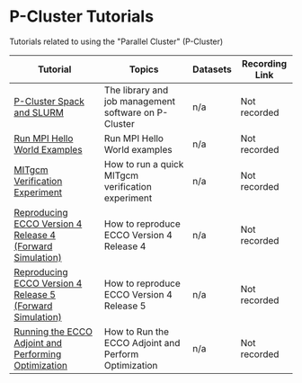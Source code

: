 # P-Cluster Tutorials 

Tutorials related to using the "Parallel Cluster" (P-Cluster)

| Tutorial | Topics | Datasets |  Recording Link |
| -  | - | - |  - |
| [P-Cluster Spack and SLURM](./pcluster/pcluster-spack_and_slurm.ipynb) | The library and job management software on P-Cluster | n/a | Not recorded |
| [Run MPI Hello World Examples](./pcluster/hello_world) | Run MPI Hello World examples | n/a | Not recorded |
| [MITgcm Verification Experiment](./pcluster/Run_MITgcm_on_P-Cluster.ipynb) | How to run a quick MITgcm verification experiment | n/a |  Not recorded |
| [Reproducing ECCO Version 4 Release 4 (Forward Simulation)](./pcluster/reproducing_v4r4.ipynb) | How to reproduce ECCO Version 4 Release 4 | n/a |  Not recorded |
| [Reproducing ECCO Version 4 Release 5 (Forward Simulation)](./pcluster/reproducing_v4r5.ipynb) | How to reproduce ECCO Version 4 Release 5 | n/a |  Not recorded |
| [Running the ECCO Adjoint and Performing Optimization](./pcluster/ecco_adj.ipynb) | How to Run the ECCO Adjoint and Perform Optimization | n/a |  Not recorded |

